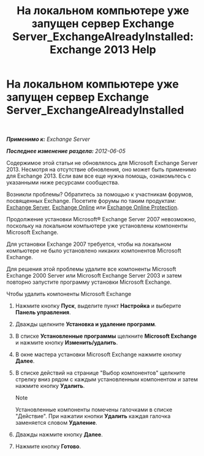 ﻿---
title: 'На локальном компьютере уже запущен сервер Exchange Server_ExchangeAlreadyInstalled: Exchange 2013 Help'
TOCTitle: На локальном компьютере уже запущен сервер Exchange Server_ExchangeAlreadyInstalled
ms:assetid: 3f168b5d-9910-418f-86fb-e99d852dcb5e
ms:mtpsurl: https://technet.microsoft.com/ru-ru/library/ms.exch.setupreadiness.exchangealreadyinstalled(v=EXCHG.150)
ms:contentKeyID: 50487944
ms.date: 05/22/2018
mtps_version: v=EXCHG.150
ms.translationtype: MT
---

# На локальном компьютере уже запущен сервер Exchange Server\_ExchangeAlreadyInstalled

 

_**Применимо к:** Exchange Server_

_**Последнее изменение раздела:** 2012-06-05_

Содержимое этой статьи не обновлялось для Microsoft Exchange Server 2013. Несмотря на отсутствие обновления, оно может быть применимо для Exchange 2013. Если вам все еще нужна помощь, ознакомьтесь с указанными ниже ресурсами сообщества.

Возникли проблемы? Обратитесь за помощью к участникам форумов, посвященных Exchange. Посетите форумы по таким продуктам: [Exchange Server](https://go.microsoft.com/fwlink/p/?linkid=60612), [Exchange Online](https://go.microsoft.com/fwlink/p/?linkid=267542) или [Exchange Online Protection](https://go.microsoft.com/fwlink/p/?linkid=285351).

Продолжение установки Microsoft® Exchange Server 2007 невозможно, поскольку на локальном компьютере уже установлены компоненты Microsoft Exchange.

Для установки Exchange 2007 требуется, чтобы на локальном компьютере не было установлено никаких компонентов Microsoft Exchange.

Для решения этой проблемы удалите все компоненты Microsoft Exchange 2000 Server или Microsoft Exchange Server 2003 и затем повторно запустите программу установки Microsoft Exchange.

Чтобы удалить компоненты Microsoft Exchange

1.  Нажмите кнопку **Пуск**, выделите пункт **Настройка** и выберите **Панель управления**.

2.  Дважды щелкните **Установка и удаление программ**.

3.  В списке **Установленные программы** щелкните **Microsoft Exchange** и нажмите кнопку **Изменить/удалить**.

4.  В окне мастера установки Microsoft Exchange нажмите кнопку **Далее**.

5.  В списке действий на странице "Выбор компонентов" щелкните стрелку вниз рядом с каждым установленным компонентом и затем нажмите кнопку **Удалить**.
    
    > [!NOTE]  
    > Установленные компоненты помечены галочками в списке &quot;Действие&quot;. При нажатии кнопки <strong>Удалить</strong> каждая галочка заменяется словом <strong>Удаление</strong>.


6.  Дважды нажмите кнопку **Далее**.

7.  Нажмите кнопку **Готово**.

